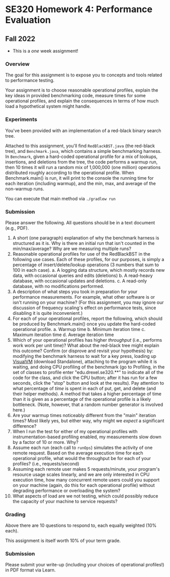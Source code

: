 
# SE320 Homework 4: Performance Evaluation
## Fall 2022

- This is a *one* week assignment!

### Overview
The goal for this assignment is to expose you to concepts and tools related to performance testing.

Your assignment is to choose reasonable operational profiles, explain the key ideas in provided benchmarking code, measure times for some operational profiles, and explain the consequences in terms of how much load a hypothetical system might handle.

### Experiments
You've been provided with an implementation of a red-black binary search tree.

Attached to this assignment, you'll find ```RedBlackBST.java``` (the red-black tree), and ```Benchmark.java```, which contains a simple benchmarking harness.  In ```Benchmark```, given a hard-coded operational profile for a mix of lookups, insertions, and deletions from the tree, the code performs a warmup run, then 10 times it will run a random mix of 1,000,000 (one million) operations distributed roughly according to the operational profile.  When Benchmark.main() is run, it will print to the console the running time for each iteration (including warmup), and the min, max, and average of the non-warmup runs.

You can execute that main method via ```./gradlew run```

### Submission
Please answer the following. All questions should be in a text document (e.g., PDF).

1. A short (one paragraph) explanation of why the benchmark harness is structured as it is.  Why is there an initial run that isn't counted in the min/max/average?  Why are we measuring multiple runs?
2. Reasonable operational profiles for use of the RedBlackBST in the following use cases.  Each of these profiles, for our purposes, is simply a percentage of insert/delete/lookup operations (3 numbers that sum to 100 in each case).
    a. A logging data structure, which mostly records new data, with occasional queries and edits (deletions)
    b. A read-heavy database, with occasional updates and deletions.
    c. A read-only database, with no modifications performed.
3. A description of what steps you took in preparation for your performance measurements. For example, what other software is or isn't running on your machine? (For this assignment, you may ignore our discussion of frequency scaling's effect on performance tests, since disabling it is quite inconvenient.)
4. For each of your operational profiles, report the following, which should be produced by Benchmark.main() once you update the hard-coded operational profile.
    a. Warmup time
    b. Minimum iteration time
    c. Maximum iteration time
    d. Average iteration time
5. Which of your operational profiles has higher *throughput* (i.e., performs work work per unit
   time)?  What about the red-black tree might explain this outcome?
   Confirm (or disprove and revisit your hypothesis) by: modifying the benchmark harness to wait for a key press, loading up [VisualVM](https://visualvm.github.io/) (download Standalone), attaching to the program while it is waiting, and doing CPU profiling of the benchmark (go to Profiling, in the set of classes to profile enter "edu.drexel.se320.**" to indicate all of the code for the class, and click the CPU button; after it has run for a few seconds, click the "stop" button and look at the results). Pay attention to what percentage of *time* is spent in each of put, get, and delete (and their helper methods). A method that takes a higher percentage of time than it is given as a percentage of the operational profile is a likely bottleneck. (Note, however, that a random number generator is involved here.)
6. Are your warmup times noticeably different from the "main" iteration times?  Most likely yes, but either way, why might we *expect* a significant difference?
7. When I run the test for either of my operational profiles with instrumentation-based profiling enabled, my measurements slow down by a factor of 10 or more. Why?
8. Assume each run (each call to ```runOps```) simulates the activity of one remote request. Based on the average execution time for each operational profile, what would the throughput be for each of your profiles? (i.e., requests/second)
9. Assuming each remote user makes 5 requests/minute, your program's resource usage scales linearly, and we are only interested in CPU execution time, how many concurrent remote users could you support on your machine (again, do this for each operational profile) without degrading performance or overloading the system?
10. What aspects of load are we not testing, which could possibly reduce the capacity of your machine to service requests?



### Grading
Above there are 10 questions to respond to, each equally weighted (10% each).

This assignment is itself worth 10% of your term grade.

### Submission
Please submit your write-up (including your choices of operational profiles!) in PDF format via Learn.
